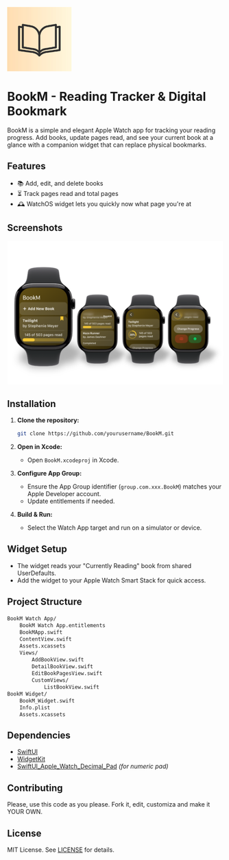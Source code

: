 <img src="Screenshots/icon.jpg" alt="icon" width="150">

# BookM - Reading Tracker & Digital Bookmark

BookM is a simple and elegant Apple Watch app for tracking your reading progress. Add books, update pages read, and see your current book at a glance with a companion widget that can replace physical bookmarks.

## Features

- 📚 Add, edit, and delete books
- ⏳ Track pages read and total pages
- 🕰️ WatchOS widget lets you quickly now what page you're at

## Screenshots

<img src="Screenshots/apple%20watch.png" alt="App in Apple Watch" >

## Installation

1. **Clone the repository:**
   ```sh
   git clone https://github.com/yourusername/BookM.git
   ```

2. **Open in Xcode:**
   - Open `BookM.xcodeproj` in Xcode.

3. **Configure App Group:**
   - Ensure the App Group identifier (`group.com.xxx.BookM`) matches your Apple Developer account.
   - Update entitlements if needed.

4. **Build & Run:**
   - Select the Watch App target and run on a simulator or device.

## Widget Setup

- The widget reads your "Currently Reading" book from shared UserDefaults.
- Add the widget to your Apple Watch Smart Stack for quick access.

## Project Structure

```
BookM Watch App/
    BookM Watch App.entitlements
    BookMApp.swift
    ContentView.swift
    Assets.xcassets
    Views/
        AddBookView.swift
        DetailBookView.swift
        EditBookPagesView.swift
        CustomViews/
            ListBookView.swift
BookM Widget/
    BookM_Widget.swift
    Info.plist
    Assets.xcassets
```

## Dependencies

- [SwiftUI](https://developer.apple.com/xcode/swiftui/)
- [WidgetKit](https://developer.apple.com/documentation/widgetkit)
- [SwiftUI_Apple_Watch_Decimal_Pad](https://github.com/slvnn/SwiftUI_Apple_Watch_Decimal_Pad) *(for numeric pad)*


## Contributing

Please, use this code as you please. Fork it, edit, customiza and make it YOUR OWN.

## License

MIT License. See [LICENSE](LICENSE) for details.
